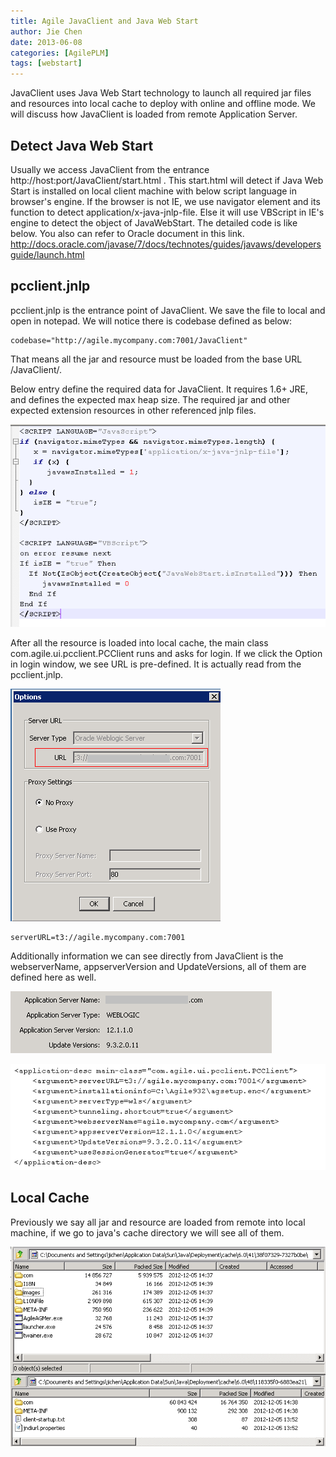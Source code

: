 ```yaml
---
title: Agile JavaClient and Java Web Start
author: Jie Chen
date: 2013-06-08
categories: [AgilePLM]
tags: [webstart]
---
```


JavaClient uses Java Web Start technology to launch all required jar files and resources into local cache to deploy with online and offline mode. We will discuss how JavaClient is loaded from remote Application Server.

## Detect Java Web Start

Usually we access JavaClient from the entrance http://host:port/JavaClient/start.html . This start.html will detect if Java Web Start is installed on local client machine with below script language in browser's engine. If the browser is not IE, we use navigator element and its function to detect application/x-java-jnlp-file. Else it will use VBScript in IE's engine to detect the object of JavaWebStart. The detailed code is like below. You also can refer to Oracle document in this link. http://docs.oracle.com/javase/7/docs/technotes/guides/javaws/developersguide/launch.html

## pcclient.jnlp

pcclient.jnlp is the entrance point of JavaClient. We save the file to local and open in notepad. We will notice there is codebase defined as below:

	codebase="http://agile.mycompany.com:7001/JavaClient"

That means all the jar and resource must be loaded from the base URL /JavaClient/.

Below entry define the required data for JavaClient. It requires 1.6+ JRE, and defines the expected max heap size. The required jar and other expected extension resources in other referenced jnlp files.

![](/assets/res/troubleshooting_agileplm-javaclientwebstart-1.png)

After all the resource is loaded into local cache, the main class com.agile.ui.pcclient.PCClient runs and asks for login. If we click the Option in login window, we see URL is pre-defined. It is actually read from the pcclient.jnlp.

![](/assets/res/troubleshooting_agileplm-javaclientwebstart-2.png)

	serverURL=t3://agile.mycompany.com:7001
	
Additionally information we can see directly from JavaClient is the webserverName, appserverVersion and UpdateVersions, all of them are defined here as well.

![](/assets/res/troubleshooting_agileplm-javaclientwebstart-3.png)

![](/assets/res/troubleshooting_agileplm-javaclientwebstart-4.png)


## Local Cache

Previously we say all jar and resource are loaded from remote into local machine, if we go to java's cache directory we will see all of them.

![](/assets/res/troubleshooting_agileplm-javaclientwebstart-5.png)



